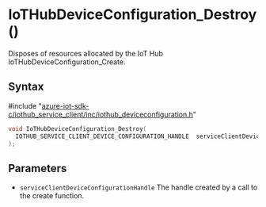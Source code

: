# IoTHubDeviceConfiguration_Destroy()

Disposes of resources allocated by the IoT Hub IoTHubDeviceConfiguration_Create.

## Syntax

\#include "[azure-iot-sdk-c/iothub_service_client/inc/iothub_deviceconfiguration.h](../iot-c-ref-iothub-deviceconfiguration-h.md)"  
```C
void IoTHubDeviceConfiguration_Destroy(
  IOTHUB_SERVICE_CLIENT_DEVICE_CONFIGURATION_HANDLE  serviceClientDeviceConfigurationHandle
);
```

## Parameters
* `serviceClientDeviceConfigurationHandle` The handle created by a call to the create function.

